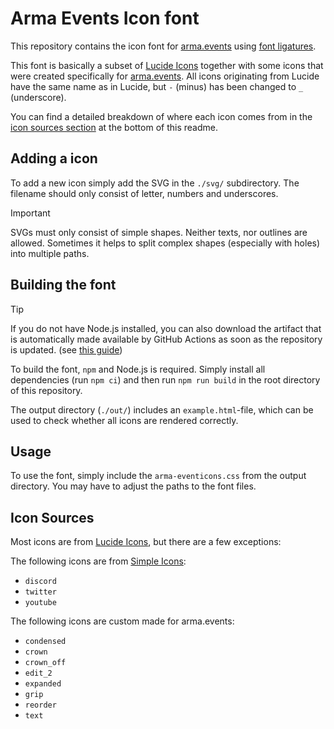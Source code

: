 # Arma Events Icon font
This repository contains the icon font for [arma.events](https://arma.events) using [font ligatures](https://fonts.google.com/knowledge/glossary/ligature).  

This font is basically a subset of [Lucide Icons](https://github.com/lucide-icons/lucide) together with some icons that were created specifically for [arma.events](https://arma.events). All icons originating from Lucide have the same name as in Lucide, but `-` (minus) has been changed to `_` (underscore). 

You can find a detailed breakdown of where each icon comes from in the [icon sources section](#icon-sources) at the bottom of this readme.

## Adding a icon

To add a new icon simply add the SVG in the `./svg/` subdirectory. The filename should only consist of letter, numbers and underscores.

> [!IMPORTANT]  
> SVGs must only consist of simple shapes. Neither texts, nor outlines are allowed. Sometimes it helps to split complex shapes (especially with holes) into multiple paths.  

## Building the font

> [!TIP]
> If you do not have Node.js installed, you can also download the artifact that is automatically made available by GitHub Actions as soon as the repository is updated. (see [this guide](https://docs.github.com/en/actions/managing-workflow-runs/downloading-workflow-artifacts))

To build the font, `npm` and Node.js is required. Simply install all dependencies (run `npm ci`) and then run `npm run build` in the root directory of this repository.

The output directory (`./out/`) includes an `example.html`-file, which can be used to check whether all icons are rendered correctly.

## Usage

To use the font, simply include the `arma-eventicons.css` from the output directory. You may have to adjust the paths to the font files. 

## Icon Sources

Most icons are from  [Lucide Icons](https://github.com/lucide-icons/lucide), but there are a few exceptions:

The following icons are from [Simple Icons](https://github.com/simple-icons/simple-icons):
- `discord`
- `twitter`
- `youtube`

The following icons are custom made for arma.events:
- `condensed`
- `crown`
- `crown_off`
- `edit_2`
- `expanded`
- `grip`
- `reorder`
- `text`



